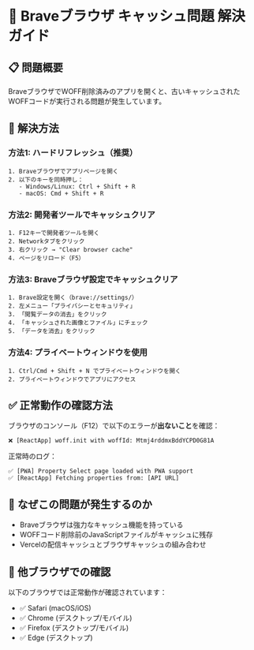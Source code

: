 # 🦁 Braveブラウザ キャッシュ問題 解決ガイド

## 📋 問題概要
BraveブラウザでWOFF削除済みのアプリを開くと、古いキャッシュされたWOFFコードが実行される問題が発生しています。

## 🔧 解決方法

### 方法1: ハードリフレッシュ（推奨）
```
1. Braveブラウザでアプリページを開く
2. 以下のキーを同時押し：
   - Windows/Linux: Ctrl + Shift + R
   - macOS: Cmd + Shift + R
```

### 方法2: 開発者ツールでキャッシュクリア
```
1. F12キーで開発者ツールを開く
2. Networkタブをクリック
3. 右クリック → "Clear browser cache"
4. ページをリロード（F5）
```

### 方法3: Braveブラウザ設定でキャッシュクリア
```
1. Brave設定を開く（brave://settings/）
2. 左メニュー「プライバシーとセキュリティ」
3. 「閲覧データの消去」をクリック
4. 「キャッシュされた画像とファイル」にチェック
5. 「データを消去」をクリック
```

### 方法4: プライベートウィンドウを使用
```
1. Ctrl/Cmd + Shift + N でプライベートウィンドウを開く
2. プライベートウィンドウでアプリにアクセス
```

## ✅ 正常動作の確認方法
ブラウザのコンソール（F12）で以下のエラーが**出ないこと**を確認：
```
❌ [ReactApp] woff.init with woffId: Mtmj4rddmxBddYCPD0G81A
```

正常時のログ：
```
✅ [PWA] Property Select page loaded with PWA support
✅ [ReactApp] Fetching properties from: [API URL]
```

## 🎯 なぜこの問題が発生するのか
- Braveブラウザは強力なキャッシュ機能を持っている
- WOFFコード削除前のJavaScriptファイルがキャッシュに残存
- Vercelの配信キャッシュとブラウザキャッシュの組み合わせ

## 📱 他ブラウザでの確認
以下のブラウザでは正常動作が確認されています：
- ✅ Safari (macOS/iOS)
- ✅ Chrome (デスクトップ/モバイル)
- ✅ Firefox (デスクトップ/モバイル)
- ✅ Edge (デスクトップ)
